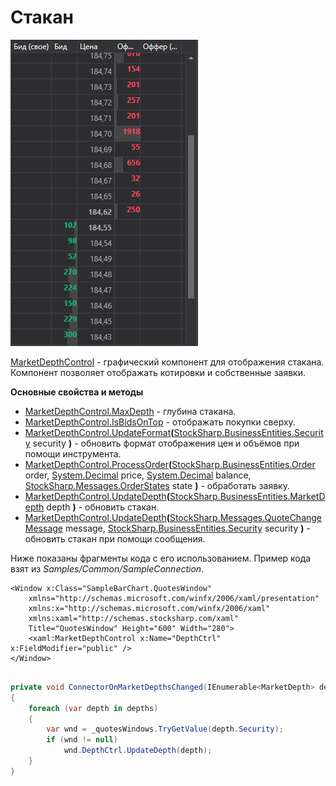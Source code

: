 # Стакан

![GUI MarketDepthControl](../../../../images/gui_marketdepthcontrol.png)

[MarketDepthControl](xref:StockSharp.Xaml.MarketDepthControl) \- графический компонент для отображения стакана. Компонент позволяет отображать котировки и собственные заявки. 

**Основные свойства и методы**

- [MarketDepthControl.MaxDepth](xref:StockSharp.Xaml.MarketDepthControl.MaxDepth) \- глубина стакана.
- [MarketDepthControl.IsBidsOnTop](xref:StockSharp.Xaml.MarketDepthControl.IsBidsOnTop) \- отображать покупки сверху.
- [MarketDepthControl.UpdateFormat](xref:StockSharp.Xaml.MarketDepthControl.UpdateFormat(StockSharp.BusinessEntities.Security))**(**[StockSharp.BusinessEntities.Security](xref:StockSharp.BusinessEntities.Security) security **)** \- обновить формат отображения цен и объёмов при помощи инструмента.
- [MarketDepthControl.ProcessOrder](xref:StockSharp.Xaml.MarketDepthControl.ProcessOrder(StockSharp.BusinessEntities.Order,System.Decimal,System.Decimal,StockSharp.Messages.OrderStates))**(**[StockSharp.BusinessEntities.Order](xref:StockSharp.BusinessEntities.Order) order, [System.Decimal](xref:System.Decimal) price, [System.Decimal](xref:System.Decimal) balance, [StockSharp.Messages.OrderStates](xref:StockSharp.Messages.OrderStates) state **)** \- обработать заявку.
- [MarketDepthControl.UpdateDepth](xref:StockSharp.Xaml.MarketDepthControl.UpdateDepth(StockSharp.BusinessEntities.MarketDepth))**(**[StockSharp.BusinessEntities.MarketDepth](xref:StockSharp.BusinessEntities.MarketDepth) depth **)** \- обновить стакан.
- [MarketDepthControl.UpdateDepth](xref:StockSharp.Xaml.MarketDepthControl.UpdateDepth(StockSharp.Messages.QuoteChangeMessage,StockSharp.BusinessEntities.Security))**(**[StockSharp.Messages.QuoteChangeMessage](xref:StockSharp.Messages.QuoteChangeMessage) message, [StockSharp.BusinessEntities.Security](xref:StockSharp.BusinessEntities.Security) security **)** \- обновить стакан при помощи сообщения.

Ниже показаны фрагменты кода с его использованием. Пример кода взят из *Samples\/Common\/SampleConnection*. 

```xaml
<Window x:Class="SampleBarChart.QuotesWindow"
    xmlns="http://schemas.microsoft.com/winfx/2006/xaml/presentation"
    xmlns:x="http://schemas.microsoft.com/winfx/2006/xaml"
    xmlns:xaml="http://schemas.stocksharp.com/xaml"
    Title="QuotesWindow" Height="600" Width="280">
	<xaml:MarketDepthControl x:Name="DepthCtrl" x:FieldModifier="public" />
</Window>
	  				
```
```cs
private void ConnectorOnMarketDepthsChanged(IEnumerable<MarketDepth> depths)
{
	foreach (var depth in depths)
	{
		var wnd = _quotesWindows.TryGetValue(depth.Security);
		if (wnd != null)
			wnd.DepthCtrl.UpdateDepth(depth);
	}
}
	  				
```
